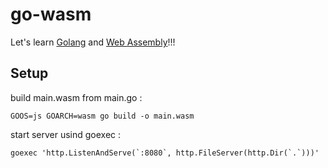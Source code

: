 # go-wasm

Let's learn [Golang](https://golang.org/) and [Web Assembly](https://webassembly.org/)!!!

## Setup

build main.wasm from main.go :

```
GOOS=js GOARCH=wasm go build -o main.wasm
```

start server usind goexec :

```
goexec 'http.ListenAndServe(`:8080`, http.FileServer(http.Dir(`.`)))'
```

